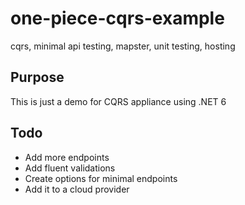 # one-piece-cqrs-example
cqrs, minimal api testing, mapster, unit testing, hosting

## Purpose
This is just a demo for CQRS appliance using .NET 6
## Todo
* Add more endpoints
* Add fluent validations
* Create options for minimal endpoints
* Add it to a cloud provider
